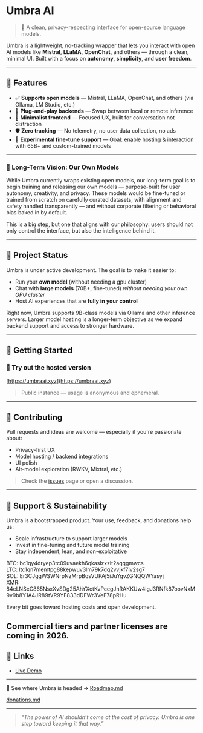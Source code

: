 # Umbra AI

> 🧠 A clean, privacy-respecting interface for open-source language models.

Umbra is a lightweight, no-tracking wrapper that lets you interact with open AI models like **Mistral**, **LLaMA**, **OpenChat**, and others — through a clean, minimal UI. Built with a focus on **autonomy**, **simplicity**, and **user freedom**.


---

## 🌟 Features

- ✅ **Supports open models** — Mistral, LLaMA, OpenChat, and others (via Ollama, LM Studio, etc.)
- 🧩 **Plug-and-play backends** — Swap between local or remote inference
- 🧼 **Minimalist frontend** — Focused UX, built for conversation not distraction
- 🛡️ **Zero tracking** — No telemetry, no user data collection, no ads
- 💬 **Experimental fine-tune support** — Goal: enable hosting & interaction with 65B+ and custom-trained models

---

### 🌌 Long-Term Vision: Our Own Models

While Umbra currently wraps existing open models, our long-term goal is to begin training and releasing our own models — purpose-built for user autonomy, creativity, and privacy. These models would be fine-tuned or trained from scratch on carefully curated datasets, with alignment and safety handled transparently — and without corporate filtering or behavioral bias baked in by default.

This is a big step, but one that aligns with our philosophy: users should not only control the interface, but also the intelligence behind it.

---

## 🚧 Project Status

Umbra is under active development. The goal is to make it easier to:

- Run your **own model** (without needing a gpu cluster)
- Chat with **large models** (70B+, fine-tuned) *without needing your own GPU cluster*
- Host AI experiences that are **fully in your control**

Right now, Umbra supports 9B-class models via Ollama and other inference servers. Larger model hosting is a longer-term objective as we expand backend support and access to stronger hardware.

---
## 🚀 Getting Started

### 🔗 Try out the hosted version
[https://umbraai.xyz](https://umbraai.xyz)

> Public instance — usage is anonymous and ephemeral.

---

## 💬 Contributing

Pull requests and ideas are welcome — especially if you're passionate about:
- Privacy-first UX
- Model hosting / backend integrations
- UI polish
- Alt-model exploration (RWKV, Mixtral, etc.)

> Check the [issues](https://github.com/umbra-ai1/umbra-ai/issues) page or open a discussion.

---
## 💸 Support & Sustainability

Umbra is a bootstrapped product. Your use, feedback, and donations help us:

- Scale infrastructure to support larger models
- Invest in fine-tuning and future model training
- Stay independent, lean, and non-exploitative

BTC: bc1qy4dryep3tc09uvaekh6qkaslzxzlt2aqqgmwcs   
LTC: ltc1qn7memtpg88kepwuv3lm79k7dq2vvjkf7lv2sg7    
SOL: Er3CJggWSWNrpNzMrpBqsVUPAj5iJuYgvZGNQQWYasyj         
XMR: 84cLNScC865NsxXvSDg25AhYXctKvPcegJnRAKKUw4igJ3RNfk87oovNxM9v9b8Y1A4JR89tVR9YF833dDFWr3VeF78pRHu

Every bit goes toward hosting costs and open development.

Commercial tiers and partner licenses are coming in 2026.
---
## 🔗 Links

- [Live Demo](https://umbraai.xyz)

---

📍 See where Umbra is headed → [Roadmap.md](./docs/Roadmap.md)

[donations.md](./docs/donations.md)

---

> _“The power of AI shouldn’t come at the cost of privacy. Umbra is one step toward keeping it that way.”_

